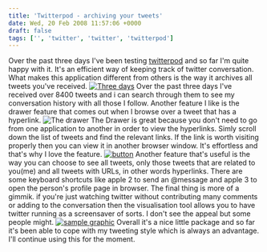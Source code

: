 ```yaml
---
title: 'Twitterpod - archiving your tweets'
date: Wed, 20 Feb 2008 11:57:06 +0000
draft: false
tags: ['', 'twitter', 'twitter', 'twitterpod']
---
```


Over the past three days I've been testing [twitterpod](http://drikin.com/twitterpod) and so far I'm quite happy with it. It's an efficient way of keeping track of twitter conversation. What makes this application different from others is the way it archives all tweets you've received. [![Three days](http://www.main-vision.com/richard/blog/wp-content/uploads/2008/02/number.jpg)](http://www.main-vision.com/richard/blog/wp-content/uploads/2008/02/number.jpg "Three days") Over the past three days I've received over 8400 tweets and i can search through them to see my conversation history with all those I follow. Another feature I like is the drawer feature that comes out when I browse over a tweet that has a hyperlink. ![The drawer](http://www.main-vision.com/richard/blog/wp-content/uploads/2008/02/drawer.jpg) The Drawer is great because you don't need to go from one application to another in order to view the hyperlinks. Simly scroll down the list of tweets and find the relevant links. If the link is worth visiting properly then you can view it in another browser window. It's effortless and that's why I love the feature. [![button](http://www.main-vision.com/richard/blog/wp-content/uploads/2008/02/button.jpg)](http://www.main-vision.com/richard/blog/wp-content/uploads/2008/02/button.jpg "button") Another feature that's useful is the way you can choose to see all tweets, only those tweets that are related to you(me) and all tweets with URLs, in other words hyperlinks. There are some keyboard shortcuts like apple 2 to send an @message and apple 3 to open the person's profile page in browser. The final thing is more of a gimmik. if you're just watching twitter without contributing many comments or adding to the conversation then the visualisation tool allows you to have twitter running as a screensaver of sorts. I don't see the appeal but some people might. [![sample graphic](http://www.main-vision.com/richard/blog/wp-content/uploads/2008/02/sample2.jpg)](http://www.main-vision.com/richard/blog/wp-content/uploads/2008/02/sample2.jpg "sample graphic") Overall it's a nice little package and so far it's been able to cope with my tweeting style which is always an advantage. I'll continue using this for the moment.